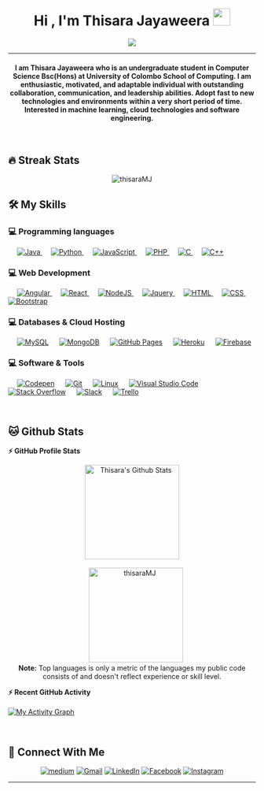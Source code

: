 <h1 align="center">Hi , I'm Thisara Jayaweera <img src="https://media.giphy.com/media/hvRJCLFzcasrR4ia7z/giphy.gif" width="35"></h1>

<p align="center">
 <img src="https://readme-typing-svg.herokuapp.com?lines=Computer+Science+Student;Full+Stack+Web+Developer;DS%20|%20AI%20|%20ML%20Enthusiast;Self%20Learner%20GCricket%20Lover;&center=true&width=300&height=50">
</p>

<hr/>

<h4 align="center"> I am Thisara Jayaweera who is an undergraduate student in Computer Science Bsc(Hons) at University of 
Colombo School of Computing. I am enthusiastic, motivated, and adaptable individual with outstanding collaboration, communication, and leadership abilities. Adopt fast to new technologies and environments within a very short period of time. Interested in machine learning, cloud technologies and software engineering.</h4>
<br>


## 🔥 Streak Stats
<p align="center"><img src="https://github-readme-streak-stats.herokuapp.com/?user=thisaraMJ&theme=algolia" alt="thisaraMJ"  /></p>


## 🛠️ My Skills

### 💻 Programming languages

<p align="left"> 
   &emsp;
  <a href="https://www.java.com" target="_blank"> 
    <img alt="Java" src="https://img.shields.io/badge/Java-%23007396.svg?logo=java&logoColor=white">
  </a>
  &emsp;
   <a href="https://www.python.org" target="_blank">
    <img alt="Python" src="https://img.shields.io/badge/Python%20-%2314354C.svg?logo=python&logoColor=white">
  </a>
  &emsp;
  <a href="https://developer.mozilla.org/en-US/docs/Web/JavaScript" target="_blank"> 
     <img alt="JavaScript" src="https://img.shields.io/badge/JavaScript%20-%23F7DF1E.svg?logo=javascript&logoColor=black">
   </a>
  &emsp;
  <a href="https://www.php.net/">
    <img alt="PHP" src="https://img.shields.io/badge/PHP-%23777BB4.svg?logo=php&logoColor=white"/>
  </a>
  &emsp; 
  <a href="https://www.cprogramming.com/" target="_blank"> 
    <img alt="C" src="https://img.shields.io/badge/C%20-%232370ED.svg?logo=c&logoColor=white">
  </a> 
  &emsp;
  <a href="https://www.w3schools.com/cpp/" target="_blank"> 
    <img alt="C++" src="https://img.shields.io/badge/C++%20-%2300599C.svg?logo=c%2B%2B&logoColor=white">
  </a> 
</p>

### 💻 Web Development
<p align="left"> 
  &emsp; 
  <a href="https://angular.io/cli" target="_blank"> 
   <img alt="Angular" src="https://img.shields.io/badge/-Angular-red?style=flat&logo=angular">
  </a> 
  &emsp; 
  <a href="https://reactjs.org/" target="_blank"> 
   <img alt="React" src="https://img.shields.io/badge/-React-black?style=flat&logo=react">
  </a>
  &emsp;
  <a href="https://nodejs.org/en/" target="_blank"> 
    <img alt="NodeJS" src="https://img.shields.io/badge/-Nodejs-green?style=flat&logo=Node.js"/>
  </a>
  &emsp;
  <a href="https://jquery.com/" target="_blank"> 
    <img alt="Jquery" src="https://img.shields.io/badge/-JQuery-blue?style=flat&logo=jquery"/>
  </a>
  &emsp; 
  <a href="https://www.w3.org/html/" target="_blank"> 
   <img alt="HTML" src="https://img.shields.io/badge/HTML5%20-%23E34F26.svg?logo=html5&logoColor=white">
  </a>   
  &emsp;
  <a href="https://www.w3schools.com/css/" target="_blank">
    <img alt="CSS" src="https://img.shields.io/badge/CSS%20-%231572B6.svg?logo=css3&logoColor=white">
  </a> 
   &emsp;
  <a href="https://getbootstrap.com" target="_blank"> 
    <img alt="Bootstrap" src="https://img.shields.io/badge/Bootstrap-%23563D7C.svg?style=flat&logo=bootstrap&logoColor=white"/>
  </a> 
</p>

### 💻 Databases & Cloud Hosting
<p align="left">
  &emsp;
    <a href="https://www.mysql.com/"><img alt="MySQL" src="https://img.shields.io/badge/-MySQL-black?style=flat&logo=mysql"></a>
  &emsp;
    <a href="https://www.mongodb.com/"><img alt="MongoDB" src ="https://img.shields.io/badge/-MongoDB-FCA121?style=flat&logo=mongodb"/></a>
  &emsp;
    <a href="https://www.github.com"><img alt="GitHub Pages" src="https://img.shields.io/badge/GitHub%20Pages-%23327FC7.svg?style=flat&llogo=github&logoColor=white"></a>
  &emsp;
    <a href="https://www.heroku.com/"><img alt="Heroku" src="https://img.shields.io/badge/Heroku%20-%23430098.svg?logo=heroku&logoColor=white"></a>  
  &emsp;
    <a href="https://firebase.google.com/"><img alt="Firebase" src ="https://img.shields.io/badge/Firebase-%23316192.svg?logo=firebase&logoColor=white"></a>
 </p>
  

 ### 💻 Software & Tools
 
<p>
  &emsp;
    <a href="#"><img alt="Codepen" src="https://img.shields.io/badge/Codepen-000000.svg?logo=codepen&logoColor=white"></a>
  &emsp;
    <a href="#"><img alt="Git" src="https://img.shields.io/badge/Git%20-%23F05033.svg?logo=git&logoColor=white"></a>
  &emsp;
    <a href="#"><img alt="Linux" src="https://img.shields.io/badge/Linux-FCC624?style=flat&logo=linux&logoColor=black"></a>
  &emsp;
    <a href="#"><img alt="Visual Studio Code" src="https://img.shields.io/badge/Visual%20Studio%20Code-0078d7.svg?logo=visual-studio-code&logoColor=white"></a>
  &emsp;
    <a href="#"><img alt="Stack Overflow" src="https://img.shields.io/badge/-Stack%20Overflow-FE7A16?logo=stack-overflow&logoColor=white"></a>
  &emsp;
    <a href="#"><img alt="Slack" src="https://img.shields.io/badge/-Slack-E01563?style=flat-square&logo=Slack&logoColor=white"></a>
  &emsp;
    <a href="#"><img alt="Trello" src="https://img.shields.io/badge/-Trello-0079BF?style=flat-square&logo=Trello&logoColor=white"></a>
  &emsp;
</p>
<br/>

## 🐱 Github Stats 

  <b>⚡ GitHub Profile Stats</b>
  <br/>
  <p align="center">
    <a href="https://github.com/anuraghazra/github-readme-stats"><img alt="Thisara's Github Stats" src="https://github-readme-stats.vercel.app/api?username=thisaraMJ&show_icons=true&count_private=true&theme=algolia" height="192px"/></a>
<br/><br/>
  &nbsp; &nbsp;
<img src="https://github-readme-stats.vercel.app/api/top-langs?username=thisaraMJ&show_icons=true&locale=en&layout=compact&theme=algolia" alt="thisaraMJ" height="192px"/>
  <br/>
  <b>Note:</b> Top languages is only a metric of the languages my public code consists of and doesn't reflect experience or skill level.
  </p>

 <b>⚡ Recent GitHub Activity</b>
  <br/><br/>
   <a href="https://github.com/thisaraMJ"><img alt="My Activity Graph" src="https://activity-graph.herokuapp.com/graph?username=thisaraMJ&custom_title=Thisara%20Jayaweera's%20Contribution%20Graph&theme=react-dark" /></a>
  <br/>


<br/>

## 🤵 Connect With Me
<p align="center">
  <a href="https://medium.com/@madushantjg"><img src="https://img.icons8.com/bubbles/50/000000/web.png" alt="medium"/></a>
 	<a href="madushantjg@gmail.com"><img src="https://img.icons8.com/bubbles/50/000000/gmail.png" alt="Gmail"/></a>
	<a href="http://www.linkedin.com/in/thisara-jayaweera"><img src="https://img.icons8.com/bubbles/50/000000/linkedin.png" alt="LinkedIn"/></a>
	<a href="https://www.facebook.com/profile.php?id=100009410706831"><img src="https://img.icons8.com/bubbles/50/000000/facebook-new.png" alt="Facebook"/></a>
	<a href="https://www.instagram.com/thisara_mj/"><img src="https://img.icons8.com/bubbles/50/000000/instagram.png" alt="Instagram"/></a>	
</p>

<hr/>
